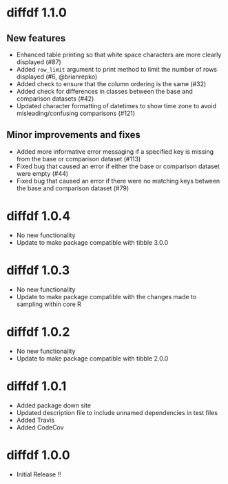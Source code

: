 # diffdf 1.1.0

## New features

- Enhanced table printing so that white space characters are more clearly displayed (#87)
- Added `row_limit` argument to print method to limit the number of rows displayed (#6, @brianrepko)
- Added check to ensure that the column ordering is the same (#32)
- Added check for differences in classes between the base and comparison datasets (#42)
- Updated character formatting of datetimes to show time zone to avoid misleading/confusing comparisons (#121)

## Minor improvements and fixes

- Added more informative error messaging if a specified key is missing from the base or comparison dataset (#113)
- Fixed bug that caused an error if either the base or comparison dataset were empty (#44)
- Fixed bug that caused an error if there were no matching keys between the base and comparison dataset (#79)


# diffdf 1.0.4

- No new functionality
- Update to make package compatible with tibble 3.0.0

# diffdf 1.0.3

- No new functionality
- Update to make package compatible with the changes made to sampling within core R

# diffdf 1.0.2

- No new functionality
- Update to make package compatible with tibble 2.0.0

# diffdf 1.0.1

- Added package down site  
- Updated description file to include unnamed dependencies in test files
- Added Travis 
- Added CodeCov

# diffdf 1.0.0 

- Initial Release !!